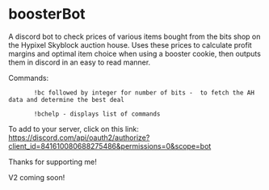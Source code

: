 # boosterBot
A discord bot to check prices of various items bought from the bits shop on the Hypixel Skyblock auction house.
Uses these prices to calculate profit margins and optimal item choice when using a booster cookie, then outputs them in discord in an easy to read manner.

Commands: 
           
           !bc followed by integer for number of bits -  to fetch the AH data and determine the best deal

           !bchelp - displays list of commands
 
To add to your server, click on this link: https://discord.com/api/oauth2/authorize?client_id=841610080688275486&permissions=0&scope=bot

Thanks for supporting me!

V2 coming soon!

